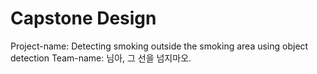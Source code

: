 # Capstone Design
 Project-name: Detecting smoking outside the smoking area using object detection
 Team-name: 님아, 그 선을 넘지마오.

